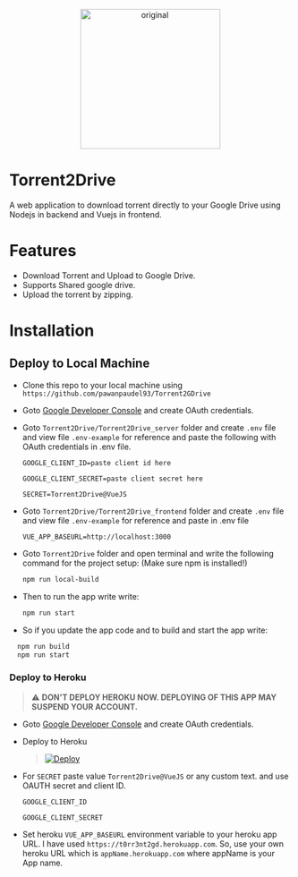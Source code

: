 <p align="center"><img src="https://raw.githubusercontent.com/pawanpaudel93/Torrent2GDrive/master/Torrent2Drive_frontend/src/assets/icons/logo.png" alt="original" width="250" height="250"></p>



# Torrent2Drive

A web application to download torrent directly to your Google Drive using Nodejs in backend and Vuejs in frontend.

# Features
- Download Torrent and Upload to Google Drive.
- Supports Shared google drive.
- Upload the torrent by zipping.

# Installation

## Deploy to Local Machine

- Clone this repo to your local machine using `https://github.com/pawanpaudel93/Torrent2GDrive`
- Goto [Google Developer Console](https://console.developers.google.com) and create OAuth credentials.
- Goto `Torrent2Drive/Torrent2Drive_server` folder and create `.env` file and view file `.env-example` for reference and paste the following with OAuth credentials in .env file.

  `GOOGLE_CLIENT_ID=paste client id here`

  `GOOGLE_CLIENT_SECRET=paste client secret here`

  `SECRET=Torrent2Drive@VueJS` 


- Goto `Torrent2Drive/Torrent2Drive_frontend` folder and create `.env` file and view file `.env-example` for reference and paste in .env file

  `VUE_APP_BASEURL=http://localhost:3000`
- Goto `Torrent2Drive` folder and open terminal and write the following command for the project setup:
(Make sure npm is installed!)
  ```bash
  npm run local-build
  ```
- Then to run the app write write:
  ```bash
  npm run start
  ```
- So if you update the app code and to build and start the app write:
```bash
  npm run build
  npm run start
  ```

### Deploy to Heroku
  > :warning: **DON'T DEPLOY HEROKU NOW. DEPLOYING OF THIS APP MAY SUSPEND YOUR ACCOUNT.**
- Goto [Google Developer Console](https://console.developers.google.com) and create OAuth credentials.
- Deploy to Heroku

     > [![Deploy](https://www.herokucdn.com/deploy/button.svg)](https://heroku.com/deploy?template=https://github.com/pawanpaudel93/Torrent2GDrive)

- For `SECRET` paste value `Torrent2Drive@VueJS` or any custom text. and use OAUTH secret and client ID.

   `GOOGLE_CLIENT_ID`

   `GOOGLE_CLIENT_SECRET`

- Set heroku `VUE_APP_BASEURL` environment variable to your heroku app URL. I have used `https://t0rr3nt2gd.herokuapp.com`. So, use your own heroku URL which is `appName.herokuapp.com` where appName is your App name.
